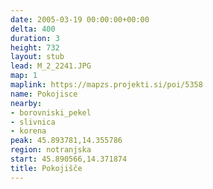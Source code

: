 ```yaml
---
date: 2005-03-19 00:00:00+00:00
delta: 400
duration: 3
height: 732
layout: stub
lead: M_2_2241.JPG
map: 1
maplink: https://mapzs.projekti.si/poi/5358
name: Pokojisce
nearby:
- borovniski_pekel
- slivnica
- korena
peak: 45.893781,14.355786
region: notranjska
start: 45.890566,14.371874
title: Pokojišče
---
```

